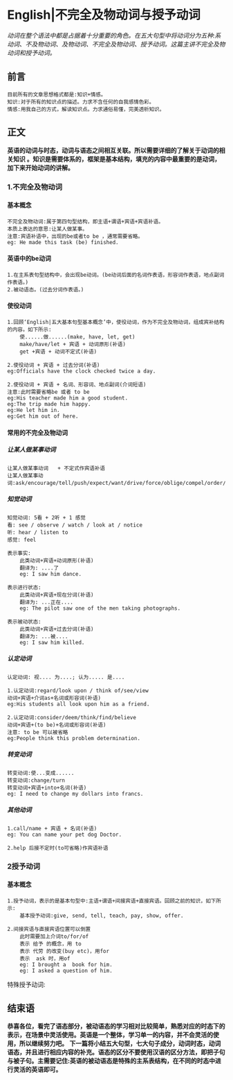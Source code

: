 # English|不完全及物动词与授予动词
*动词在整个语法中都是占据着十分重要的角色。在五大句型中将动词分为五种:系动词、不及物动词、及物动词、不完全及物动词、授予动词。这篇主讲不完全及物动词和授予动词。*

## 前言
    目前所有的文章思想格式都是:知识+情感。
    知识:对于所有的知识点的描述。力求不含任何的自我感情色彩。
    情感:用我自己的方式，解读知识点。力求通俗易懂，完美透析知识。

## 正文
**英语的动词与时态，动词与语态之间相互关联。所以需要详细的了解关于动词的相关知识 。知识是需要体系的，框架是基本结构，填充的内容中最重要的是动词，加下来开始动词的讲解。**

### 1.不完全及物动词
#### 基本概念
    不完全及物动词:属于第四句型结构，即主语+谓语+宾语+宾语补语。
    本质上表达的意思:让某人做某事。
    注意:宾语补语中，出现的be或者to be ，通常需要省略。
    eg: He made this task (be) finished.

#### 英语中的be动词
    1.在主系表句型结构中，会出现be动词。(be动词后面的名词作表语，形容词作表语，地点副词作表语。)
    2.被动语态。(过去分词作表语。)

#### 使役动词
    1.回顾‘English|五大基本句型基本概念’中，使役动词，作为不完全及物动词，组成宾补结构的内容。如下所示:
        使......做......(make, have, let, get)
        make/have/let + 宾语 + 动词原形(补语)
        get +宾语 + 动词不定式(补语)
    
    2.使役动词 + 宾语 + 过去分词(补语)
    eg:Officials have the clock checked twice a day.

    2.使役动词 + 宾语 + 名词、形容词、地点副词(介词短语)
    注意:此时需要省略be 或者 to be
    eg:His teacher made him a good student.
    eg:The trip made him happy.
    eg:He let him in.
    eg:Get him out of here.

#### 常用的不完全及物动词
##### 让某人做某事动词
    让某人做某事动词   + 不定式作宾语补语
    让某人做某事动词:ask/encourage/tell/push/expect/want/drive/force/oblige/compel/order/cause/urge

##### 知觉动词
    知觉动词: 5看 + 2听 + 1 感觉
    看: see / observe / watch / look at / notice
    听: hear / listen to
    感觉: feel

    表示事实:
        此类动词+宾语+动词原形(补语)
        翻译为: ....了
        eg: I saw him dance.

    表示进行状态:
        此类动词+宾语+现在分词(补语)
        翻译为: ...正在....
        eg: The pilot saw one of the men taking photographs.

    表示被动状态:
        此类动词+宾语+过去分词(补语)
        翻译为: ...被....
        eg: I saw him killed.

##### 认定动词
    认定动词: 视.... 为....; 认为..... 是....

    1.认定动词:regard/look upon / think of/see/view
    动词+宾语+介词as+名词或形容词(补语)
    eg:His students all look upon him as a friend.

    2.认定动词:consider/deem/think/find/believe
    动词+宾语+(to be)+名词或形容词(补语)
    注意: to be 可以被省略
    eg:People think this problem determination.

##### 转变动词
    转变动词:使...变成......
    转变动词:change/turn
    转变动词+宾语+into+名词(补语)
    eg: I need to change my dollars into francs.

##### 其他动词
    1.call/name + 宾语 + 名词(补语)
    eg: You can name your pet dog Doctor.

    2.help 后接不定时(to可省略)作宾语补语



### 2授予动词
#### 基本概念
    1.授予动词，表示的是基本句型中:主语+谓语+间接宾语+直接宾语。回顾之前的知识，如下所示:    
        基本授予动词:give, send, tell, teach, pay, show, offer.

    2.间接宾语与直接宾语位置可以倒置
        此时需要加上介词to/for/of
        表示 给予 的概念，用 to
        表示 代劳 的改变(buy etc)，用for
        表示  ask 时，用of
        eg: I brought a  book for him.
        eg: I asked a question of him.
特殊授予动词:








## 结束语
 **恭喜各位，看完了语态部分，被动语态的学习相对比较简单，熟悉对应的时态下的表示，在场景中灵活使用。英语是一个整体，学习单一的内容，并不会灵活的使用，所以继续努力吧。**
**下一篇将小结五大句型，七大句子成分，动词时态，动词语态，并且进行相应内容的补充。语态的区分不要使用汉语的区分方法，即把子句与被子句。主需要记住:英语的被动语态是特殊的主系表结构，在不同的时态中进行灵活的英语即可。**













